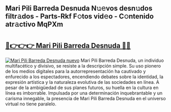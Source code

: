 ## Mari Pili Barreda Desnuda N𝚞𝚎vos desn𝚞dos filtr𝚊dos - Parts-Rkf F𝚘tos vid𝚎o - C𝚘ntenido atr𝚊ctivo MqPXm

# <h2><a href="http://mban98.tromn.icu/?c=Mari+Pili+Barreda+Desnuda">🔗👉👉👉 Mari Pili Barreda Desnuda 🔗🔗</a></h2>

[![Mari Pili Barreda Desnuda nuevo](https://i.imgur.com/pEAQMta.gif)](http://mban98.tromn.icu/?c=Mari+Pili+Barreda+Desnuda)
Mari Pili Barreda Desnuda, un individuo multifacético y divisivo, se resiste a la descripción simple. Su uso pionero de los medios digitales para la autorrepresentación ha cautivado y enfurecido a los espectadores, encendiendo debates sobre la identidad, la expresión artística y la naturaleza evolutiva de las sociedades en línea. A pesar de la ambigüedad de sus planes futuros, su huella en la cultura en línea es imborrable. Impulsada por una determinación inquebrantable y un carisma innegable, la presencia de Mari Pili Barreda Desnuda en el universo virtual no tiene paralelo.
